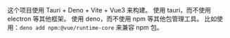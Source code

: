 这个项目使用 Tauri + Deno + Vite + Vue3 来构建。
使用 tauri，而不使用 electron 等其他框架。
使用 deno，而不使用 npm 等其他包管理工具。
    比如使用：`deno add npm:@vue/runtime-core` 来兼容 npm 包。